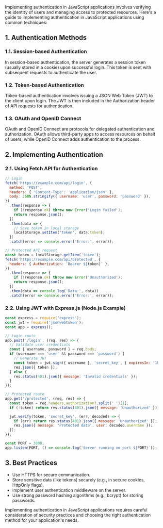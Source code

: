 Implementing authentication in JavaScript applications involves verifying the identity of users and managing access to protected resources. Here's a guide to implementing authentication in JavaScript applications using common techniques:

## 1. Authentication Methods

### 1.1. Session-based Authentication

In session-based authentication, the server generates a session token (usually stored in a cookie) upon successful login. This token is sent with subsequent requests to authenticate the user.

### 1.2. Token-based Authentication

Token-based authentication involves issuing a JSON Web Token (JWT) to the client upon login. The JWT is then included in the Authorization header of API requests for authentication.

### 1.3. OAuth and OpenID Connect

OAuth and OpenID Connect are protocols for delegated authentication and authorization. OAuth allows third-party apps to access resources on behalf of users, while OpenID Connect adds authentication to the process.

## 2. Implementing Authentication

### 2.1. Using Fetch API for Authentication

```javascript
// Login
fetch('https://example.com/api/login', {
  method: 'POST',
  headers: { 'Content-Type': 'application/json' },
  body: JSON.stringify({ username: 'user', password: 'password' }),
})
  .then(response => {
    if (!response.ok) throw new Error('Login failed');
    return response.json();
  })
  .then(data => {
    // Save token in local storage
    localStorage.setItem('token', data.token);
  })
  .catch(error => console.error('Error:', error));

// Protected API request
const token = localStorage.getItem('token');
fetch('https://example.com/api/protected', {
  headers: { Authorization: `Bearer ${token}` },
})
  .then(response => {
    if (!response.ok) throw new Error('Unauthorized');
    return response.json();
  })
  .then(data => console.log('Data:', data))
  .catch(error => console.error('Error:', error));
```

### 2.2. Using JWT with Express.js (Node.js Example)

```javascript
const express = require('express');
const jwt = require('jsonwebtoken');
const app = express();

// Login route
app.post('/login', (req, res) => {
  // Validate user credentials
  const { username, password } = req.body;
  if (username === 'user' && password === 'password') {
    // Generate JWT
    const token = jwt.sign({ username }, 'secret_key', { expiresIn: '1h' });
    res.json({ token });
  } else {
    res.status(401).json({ message: 'Invalid credentials' });
  }
});

// Protected route
app.get('/protected', (req, res) => {
  const token = req.headers.authorization?.split(' ')[1];
  if (!token) return res.status(401).json({ message: 'Unauthorized' });

  jwt.verify(token, 'secret_key', (err, decoded) => {
    if (err) return res.status(401).json({ message: 'Unauthorized' });
    res.json({ message: 'Protected data', user: decoded.username });
  });
});

const PORT = 3000;
app.listen(PORT, () => console.log(`Server running on port ${PORT}`));
```

## 3. Best Practices

- Use HTTPS for secure communication.
- Store sensitive data (like tokens) securely (e.g., in secure cookies, HttpOnly flags).
- Implement user authentication middleware on the server.
- Use strong password hashing algorithms (e.g., bcrypt) for storing passwords.

Implementing authentication in JavaScript applications requires careful consideration of security practices and choosing the right authentication method for your application's needs.

